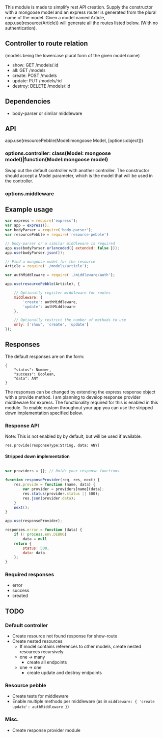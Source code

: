 This module is made to simplify rest API creation. Supply the constructor with
a mongoose model and an express router is generated from the plural name of
the model. Given a model named Article, app.use(resource(Article)) will
generate all the routes listed below. (With no authentication).

Controller to route relation
----------------------------

(models being the lowercase plural form of the given model name)

* show: GET /models/:id
* all: GET /models
* create: POST /models
* update: PUT /models/:id
* destroy: DELETE /models/:id

Dependencies
------------

* body-parser or similar middleware

API
---

app.use(resourcePebble(Model:mongoose Model, [options:object]))

### options.controller: class(Model: mongoose model)|function(Model:mongoose model)

Swap out the default controller with another controller.
The constructor should accept a Model parameter, which
is the model that will be used in the controller.

### options.middleware

Example usage
-------------

```js
var express = require('express');
var app = express();
var bodyParser = require('body-parser');
var resourcePebble = require('resource-pebble')

// body-parser or a similar middleware is required
app.use(bodyParser.urlencoded({ extended: false }));
app.use(bodyParser.json());

// Find a mongoose model for the resource
Article = require('./models/article');

var authMiddleware = require('./middleware/auth');

app.use(resourcePebble(Article), {

    // Optionally register middleware for routes
    middleware: {
        'create': authMiddleware,
        'update': authMiddleware
    },

    // Optionally restrict the number of methods to use
    only: ['show', 'create', 'update']
});
```

Responses
---------

The default responses are on the form:
```
{
    "status": Number,
    "success": Boolean,
    "data": ANY
}
```

The responses can be changed by extending the express response object with
a provide method. I am planning to develop response provider middleware
for express. The functionality required for this is enabled in this module.
To enable custom throughout your app you can use the stripped down
implementation specified below.

### Response API
Note: This is not enabled by by default, but will be used if available.

`res.provide(responseType:String, data: ANY)`

#### Stripped down implementation
```javascript

var providers = {}; // Holds your response functions

function responseProvider(req, res, next) {
    res.provide = function (name, data) {
        var provider = providers[name](data);
        res.status(provider.status || 500);
        res.json(provider.data);
    }
    next();
}

app.use(responseProvider);

responses.error = function (data) {
    if (! process.env.DEBUG)
        data = null
    return {
        status: 500,
        data: data
    };
}
```

### Required responses
* error
* success
* created

TODO
----

### Default controller
* Create resource not found response for show-route
* Create nested resources
    * If model contains references to other models, create nested resources recursively
    * one -> many
        * create all endpoints
    * one -> one
        * create update and destroy endpoints

### Resource pebble
* Create tests for middleware
* Enable multiple methods per middleware (as in `middleware: { 'create update': authMiddleware }`)

### Misc.
* Create response provider module
